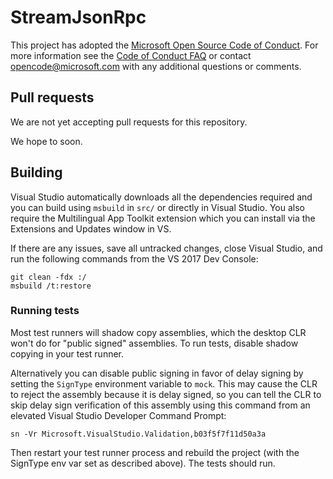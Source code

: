# StreamJsonRpc

This project has adopted the [Microsoft Open Source Code of
Conduct](https://opensource.microsoft.com/codeofconduct/).
For more information see the [Code of Conduct
FAQ](https://opensource.microsoft.com/codeofconduct/faq/) or
contact [opencode@microsoft.com](mailto:opencode@microsoft.com)
with any additional questions or comments.

## Pull requests

We are not yet accepting pull requests for this repository.

We hope to soon.

## Building

Visual Studio automatically downloads all the dependencies required and you can build using `msbuild` in `src/` or directly in Visual Studio.
You also require the Multilingual App Toolkit extension which you can install via the Extensions and Updates window in VS.

If there are any issues, save all untracked changes, close Visual Studio, and run the following commands from the VS 2017 Dev Console:
```
git clean -fdx :/
msbuild /t:restore
```


### Running tests

Most test runners will shadow copy assemblies, which the desktop CLR won't do for "public signed"
assemblies. To run tests, disable shadow copying in your test runner.

Alternatively you can disable public signing in favor of delay signing by setting
the `SignType` environment variable to `mock`.
This may cause the CLR to reject the assembly because it is delay signed, so you can
tell the CLR to skip delay sign verification of this assembly using this command
from an elevated Visual Studio Developer Command Prompt:

```
sn -Vr Microsoft.VisualStudio.Validation,b03f5f7f11d50a3a
```

Then restart your test runner process and rebuild the project
(with the SignType env var set as described above).
The tests should run.
